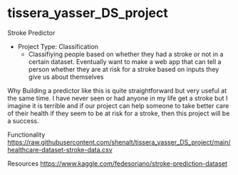 # tissera_yasser_DS_project
Stroke Predictor
- Project Type: Classification 
    - Classifiying people based on whether they had a stroke or not in a certain dataset. Eventually want to make a web app that can tell a person whether they are at risk for a stroke based on inputs they give us about themselves

Why
Building a predictor like this is quite straightforward but very useful at the same time. I have never seen or had anyone in my life get a stroke but I imagine it is terrible and if our project can help someone to take better care of their health if they seem to be at risk for a stroke, then this project will be a success. 

Functionality 
https://raw.githubusercontent.com/shenalt/tissera_yasser_DS_project/main/healthcare-dataset-stroke-data.csv


Resources
https://www.kaggle.com/fedesoriano/stroke-prediction-dataset
